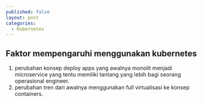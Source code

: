 ```yaml
---
published: false
layout: post
categories:
  - Kubernetes
---
```

## Faktor mempengaruhi menggunakan kubernetes
1. perubahan konsep deploy apps yang awalnya monolit menjadi microservice yang tentu memiliki tantang yang lebih bagi seorang operasional engineer.
2. perubahan tren dari awalnya menggunakan full virtualisasi ke konsep containers. 


